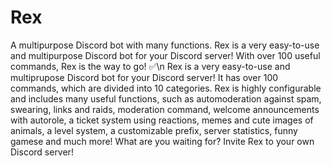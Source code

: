 # Rex
A multipurpose Discord bot with many functions.
Rex is a very easy-to-use and multipurpose Discord bot for your Discord server! With over 100 useful commands, Rex is the way to go! ✅\n
Rex is a very easy-to-use and multiprupose Discord bot for your Discord server! It has over 100 commands, which are divided into 10 categories. Rex is highly configurable and includes many useful functions, such as automoderation against spam, swearing, links and raids, moderation command, welcome announcements with autorole, a ticket system using reactions, memes and cute images of animals, a level system, a customizable prefix, server statistics, funny gamese and much more! What are you waiting for? Invite Rex to your own Discord server!
